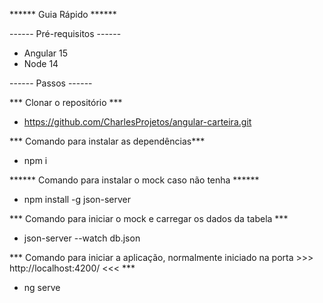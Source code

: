 ****** Guia Rápido ******

------ Pré-requisitos ------

- Angular 15
- Node 14

------ Passos ------

*** Clonar o repositório ***
- https://github.com/CharlesProjetos/angular-carteira.git

*** Comando para instalar as dependências***
- npm i

****** Comando para instalar o mock caso não tenha ******
- npm install -g json-server

*** Comando para iniciar o mock e carregar os dados da tabela ***
- json-server --watch db.json

*** Comando para iniciar a aplicação, normalmente iniciado na porta >>> http://localhost:4200/ <<< ***
- ng serve

